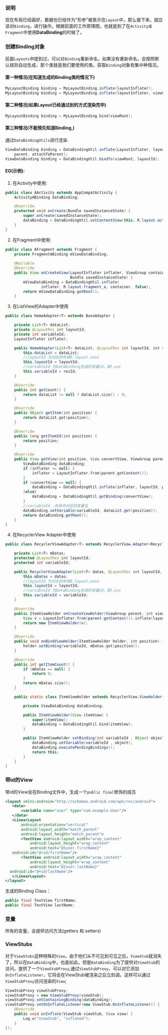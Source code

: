 ### 说明

现在布局已经画好，数据也已经作为"形参"被表示在`Layout`中，那么接下来，就应该对`Binding`，进行操作。根据前面的工作原理图，也就是到了在`Activity或Fragment`中使用**DataBinding**的时候了。

### 创建Binding对象
前面`Layouts`中提到过，可以对`Binding`重新命名，如果没有重新命名，会按照默认规则自动生成，那个类就是我们要使用的类。获取`Binding`对象有集中种情况。

#### 第一种情况(在知道生成的Binding类的情况下)

```java
MyLayoutBinding binding = MyLayoutBinding.inflate(layoutInflater);
MyLayoutBinding binding = MyLayoutBinding.inflate(layoutInflater, viewGroup, false);
```

#### 第二种情况(如果Layout已经通过别的方式渲染完毕)

```java
MyLayoutBinding binding = MyLayoutBinding.bind(viewRoot);
```

#### 第三种情况(不能预先知道Binding,)
通过`DataBindingUtils`进行渲染.

```java
ViewDataBinding binding = DataBindingUtil.inflate(LayoutInflater, layoutId,
    parent, attachToParent);
ViewDataBinding binding = DataBindingUtil.bindTo(viewRoot, layoutId);
```

#### EG(示例):

1. 在Activity中使用:

```java
public class AActivity extends AppCompatActivity {
    ActivityABinding dataBinding;

    @Override
    protected void onCreate(Bundle savedInstanceState) {
        super.onCreate(savedInstanceState);
        dataBinding = DataBindingUtil.setContentView(this, R.layout.activity_a);
    }
}
```

2. 在Fragment中使用:

```java
public class AFragment extends Fragment {
    private FragmentABinding mViewDataBinding;
    
    @Nullable
    @Override
    public View onCreateView(LayoutInflater inflater, ViewGroup container,
                             Bundle savedInstanceState) {
        mViewDataBinding = DataBindingUtil.inflate(
                inflater, R.layout.fragment_a, container, false);
        return mViewDataBinding.getRoot();
    }
```

3. 在ListView的Adapter中使用

```java
public class HomeAdapter<T> extends BaseAdapter {

    private List<T> dataList;
    private @LayoutRes int layoutId;
    private int variableId;
    LayoutInflater inflater;

    public HomeAdapter(List<T> dataList, @LayoutRes int layoutId, int resId) {
        this.dataList = dataList;
        //layoutId 为对应的布局R.layout.xxxx
        this.layoutId = layoutId;
        //variableId 为DataBinding生成的变量Id，BR.xxx
        this.variableId = resId;
    }

    @Override
    public int getCount() {
        return dataList != null ? dataList.size() : 0;
    }

    @Override
    public Object getItem(int position) {
        return dataList.get(position);
    }

    @Override
    public long getItemId(int position) {
        return position;
    }

    @Override
    public View getView(int position, View convertView, ViewGroup parent) {
        ViewDataBinding dataBinding;
        if (inflater == null) {
            inflater = LayoutInflater.from(parent.getContext());
        }
        if (convertView == null) {
            dataBinding = DataBindingUtil.inflate(inflater, layoutId, parent, false);
        }else{
            dataBinding = DataBindingUtil.getBinding(convertView);
        }
        //variableId  布局中对应的变量名
        dataBinding.setVariable(variableId, dataList.get(position));
        return dataBinding.getRoot();
    }
}
```

4. 在RecyclerView Adapter中使用 

```java
public class RecyclerViewAdapter<T> extends RecyclerView.Adapter<RecyclerViewAdapter.ItemViewHolder>{

    private List<T> mDatas;
    protected @LayoutRes int layoutId;
    protected int variableId;

    public RecyclerViewAdapter(List<T> datas, @LayoutRes int layoutId, int variableId) {
        this.mDatas = datas;
        //layoutId 为对应的布局R.layout.xxxx
        this.layoutId = layoutId;
        //variableId 为DataBinding生成的变量Id，BR.xxx
        this.variableId = variableId;
    }

    @Override
    public ItemViewHolder onCreateViewHolder(ViewGroup parent, int viewType) {
        View v = LayoutInflater.from(parent.getContext()).inflate(layoutId, parent, false);
        return new ItemViewHolder(v);
    }

    @Override
    public void onBindViewHolder(ItemViewHolder holder, int position) {
        holder.setBinding(variableId, mDatas.get(position));
    }

    @Override
    public int getItemCount() {
        if (mDatas == null) {
            return 0;
        }
        return mDatas.size();
    }

    public static class ItemViewHolder extends RecyclerView.ViewHolder{

        private ViewDataBinding dataBinding;

        public ItemViewHolder(View itemView) {
            super(itemView);
            dataBinding = DataBindingUtil.bind(itemView);
        }

        public ItemViewHolder setBinding(int variableId , Object object){
            dataBinding.setVariable(variableId , object);
            dataBinding.executePendingBindings();
            return this;
        }
    }
}
```

### 带id的View
带id的View会在Binding文件中，生成一个`public final`修饰的成员

```xml
<layout xmlns:android="http://schemas.android.com/apk/res/android">
   <data>
       <variable name="user" type="com.example.User"/>
   </data>
   <LinearLayout
       android:orientation="vertical"
       android:layout_width="match_parent"
       android:layout_height="match_parent">
       <TextView android:layout_width="wrap_content"
           android:layout_height="wrap_content"
           android:text="@{user.firstName}"
   android:id="@+id/firstName"/>
       <TextView android:layout_width="wrap_content"
           android:layout_height="wrap_content"
           android:text="@{user.lastName}"
  android:id="@+id/lastName"/>
   </LinearLayout>
</layout>
```

生成的Binding Class：  

```java
public final TextView firstName;
public final TextView lastName;
```

### 变量
所有的变量，会提供访问方法(getters 和 setters)

### ViewStubs
对于`ViewStubs`这种特殊的`View`，由于他们从不可见到可见之后，`ViewStub`就消失了，所以在`DataBinding`中，也是如此。但是`DataBinding`为了提供对`ViewStub`的访问，提供了一个`ViewStubProxy`,通过`ViewStubProxy`，可以对它添加`OnInflateListener`，它将会在ViewStub被渲染之后立刻调。这样可以通过`ViewStubProxy`访问渲染的`View`;

```java
ViewStubProxy viewStubProxy;
viewStubProxy = new ViewStubProxy(viewStub);
viewStubProxy.setContainingBinding(dataBinding);
viewStubProxy.setOnInflateListener(new ViewStub.OnInflateListener() {
    @Override
    public void onInflate(ViewStub viewStub, View view) {
        Log.w("ViewStub", "inflated");
    }
});
```


